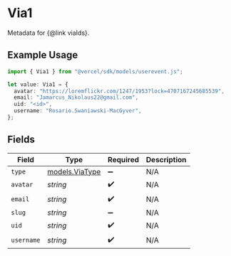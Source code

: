 # Via1

Metadata for {@link viaIds}.

## Example Usage

```typescript
import { Via1 } from "@vercel/sdk/models/userevent.js";

let value: Via1 = {
  avatar: "https://loremflickr.com/1247/1953?lock=4707167245685539",
  email: "Jamarcus_Nikolaus22@gmail.com",
  uid: "<id>",
  username: "Rosario.Swaniawski-MacGyver",
};
```

## Fields

| Field                                  | Type                                   | Required                               | Description                            |
| -------------------------------------- | -------------------------------------- | -------------------------------------- | -------------------------------------- |
| `type`                                 | [models.ViaType](../models/viatype.md) | :heavy_minus_sign:                     | N/A                                    |
| `avatar`                               | *string*                               | :heavy_check_mark:                     | N/A                                    |
| `email`                                | *string*                               | :heavy_check_mark:                     | N/A                                    |
| `slug`                                 | *string*                               | :heavy_minus_sign:                     | N/A                                    |
| `uid`                                  | *string*                               | :heavy_check_mark:                     | N/A                                    |
| `username`                             | *string*                               | :heavy_check_mark:                     | N/A                                    |